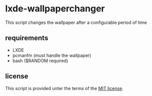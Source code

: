 # lxde-wallpaperchanger
This script changes the wallpaper after a configurable period of time

## requirements
* LXDE
* pcmanfm (must handle the wallpaper)
* bash ($RANDOM required)

## license
This script is provided unter the terms of the [MIT license](license.md).
